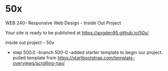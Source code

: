 # 50x
WEB 240- Responsive Web Design - Inside Out Project

Your site is ready to be published at https://aogden95.github.io/50x/



inside out project - 50x
- step 500.0
	-branch 500-0
		-added starter template to begin our project. pulled template from https://startbootstrap.com/template-overviews/scrolling-nav/